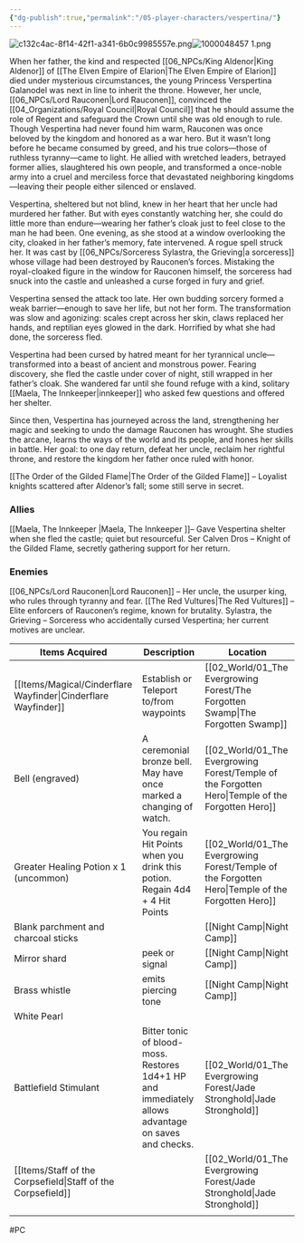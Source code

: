 ```yaml
---
{"dg-publish":true,"permalink":"/05-player-characters/vespertina/"}
---
```


![c132c4ac-8f14-42f1-a341-6b0c9985557e.png](/img/user/00_GM%20Tools/Media/c132c4ac-8f14-42f1-a341-6b0c9985557e.png)![1000048457 1.png](/img/user/1000048457%201.png)

When her father, the kind and respected [[06_NPCs/King Aldenor\|King Aldenor]] of [[The Elven Empire of Elarion\|The Elven Empire of Elarion]] died under mysterious circumstances, the young Princess Verspertina Galanodel was next in line to inherit the throne. However, her uncle, [[06_NPCs/Lord Rauconen\|Lord Rauconen]], convinced the [[04_Organizations/Royal Council\|Royal Council]] that he should assume the role of Regent and safeguard the Crown until she was old enough to rule. Though Vespertina had never found him warm, Rauconen was once beloved by the kingdom and honored as a war hero. But it wasn’t long before he became consumed by greed, and his true colors—those of ruthless tyranny—came to light. He allied with wretched leaders, betrayed former allies, slaughtered his own people, and transformed a once-noble army into a cruel and merciless force that devastated neighboring kingdoms—leaving their people either silenced or enslaved.

Vespertina, sheltered but not blind, knew in her heart that her uncle had murdered her father. But with eyes constantly watching her, she could do little more than endure—wearing her father’s cloak just to feel close to the man he had been. One evening, as she stood at a window overlooking the city, cloaked in her father’s memory, fate intervened. A rogue spell struck her. It was cast by [[06_NPCs/Sorceress Sylastra, the Grieving\|a sorceress]] whose village had been destroyed by Rauconen’s forces. Mistaking the royal-cloaked figure in the window for Rauconen himself, the sorceress had snuck into the castle and unleashed a curse forged in fury and grief.

Vespertina sensed the attack too late. Her own budding sorcery formed a weak barrier—enough to save her life, but not her form. The transformation was slow and agonizing: scales crept across her skin, claws replaced her hands, and reptilian eyes glowed in the dark. Horrified by what she had done, the sorceress fled.

Vespertina had been cursed by hatred meant for her tyrannical uncle—transformed into a beast of ancient and monstrous power. Fearing discovery, she fled the castle under cover of night, still wrapped in her father’s cloak. She wandered far until she found refuge with a kind, solitary [[Maela, The Innkeeper\|innkeeper]] who asked few questions and offered her shelter.

Since then, Vespertina has journeyed across the land, strengthening her magic and seeking to undo the damage Rauconen has wrought. She studies the arcane, learns the ways of the world and its people, and hones her skills in battle. Her goal: to one day return, defeat her uncle, reclaim her rightful throne, and restore the kingdom her father once ruled with honor.



[[The Order of the Gilded Flame\|The Order of the Gilded Flame]] – Loyalist knights scattered after Aldenor’s fall; some still serve in secret.

### Allies
[[Maela, The Innkeeper \|Maela, The Innkeeper ]]– Gave Vespertina shelter when she fled the castle; quiet but resourceful.
Ser Calven Dros – Knight of the Gilded Flame, secretly gathering support for her return.

### Enemies
[[06_NPCs/Lord Rauconen\|Lord Rauconen]] – Her uncle, the usurper king, who rules through tyranny and fear.
[[The Red Vultures\|The Red Vultures]] – Elite enforcers of Rauconen’s regime, known for brutality.
Sylastra, the Grieving – Sorceress who accidentally cursed Vespertina; her current motives are unclear.

| Items Acquired                           | Description                                                                                         | Location                         |
| ---------------------------------------- | --------------------------------------------------------------------------------------------------- | -------------------------------- |
| [[Items/Magical/Cinderflare Wayfinder\|Cinderflare Wayfinder]]                | Establish or Teleport to/from waypoints                                                             | [[02_World/01_The Evergrowing Forest/The Forgotten Swamp\|The Forgotten Swamp]]          |
| Bell (engraved)                          | A ceremonial bronze bell. May have once marked a changing of watch.                                 | [[02_World/01_The Evergrowing Forest/Temple of the Forgotten Hero\|Temple of the Forgotten Hero]] |
| Greater Healing Potion x 1<br>(uncommon) | You regain Hit Points when you drink this potion. Regain 4d4 + 4 Hit Points                         | [[02_World/01_The Evergrowing Forest/Temple of the Forgotten Hero\|Temple of the Forgotten Hero]] |
| Blank parchment and charcoal sticks      |                                                                                                     | [[Night Camp\|Night Camp]]                   |
| Mirror shard                             | peek or signal                                                                                      | [[Night Camp\|Night Camp]]                   |
| Brass whistle                            | emits piercing tone                                                                                 | [[Night Camp\|Night Camp]]                   |
| White Pearl                              |                                                                                                     |                                  |
| Battlefield Stimulant                    | Bitter tonic of blood-moss. Restores 1d4+1 HP and immediately allows advantage on saves and checks. | [[02_World/01_The Evergrowing Forest/Jade Stronghold\|Jade Stronghold]]              |
| [[Items/Staff of the Corpsefield\|Staff of the Corpsefield]]             |                                                                                                     | [[02_World/01_The Evergrowing Forest/Jade Stronghold\|Jade Stronghold]]              |
|                                          |                                                                                                     |                                  |

#PC